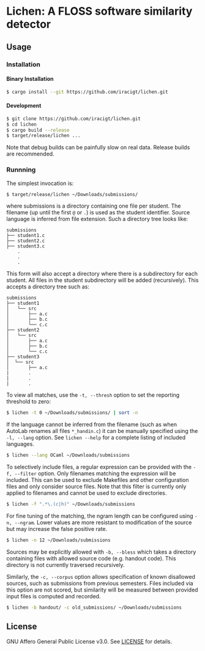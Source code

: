 # Lichen: A FLOSS software similarity detector

## Usage

### Installation

#### Binary Installation
```sh
$ cargo install --git https://github.com/iracigt/lichen.git
```

#### Development
```sh
$ git clone https://github.com/iracigt/lichen.git
$ cd lichen
$ cargo build --release
$ target/release/lichen ...
```

Note that debug builds can be painfully slow on real data. Release builds are recommended.

### Runnning 

The simplest invocation is:
```sh
$ target/release/lichen ~/Downloads/submissions/
```

where submissions is a directory containing one file per student. The filename (up until the first `@` or `.`) is used as the student identifier. Source language is inferred from file extension. Such a directory tree looks like:

```
submissions
├── student1.c
├── student2.c
├── student3.c
    .
    .
    .
```

This form will also accept a directory where there is a subdirectory for each student. All files in the student subdirectory will be added (recursively). This accepts a directory tree such as:

```
submissions
├── student1
│   └── src
│       ├── a.c
│       ├── b.c
│       └── c.c
├── student2
│   └── src
│       ├── a.c
│       ├── b.c
│       └── c.c
├── student3
│  └── src
│       ├── a.c
|       .
|       .
|       .
```

To view all matches, use the `-t, --thresh` option to set the reporting threshold to zero:

```sh
$ lichen -t 0 ~/Downloads/submissions/ | sort -n
```

If the language cannot be inferred from the filename (such as when AutoLab renames all files `*_handin.c`) it can be manually specified using the `-l, --lang` option. See `lichen --help` for a complete listing of included languages.

```sh
$ lichen --lang OCaml ~/Downloads/submissions
```


To selectively include files, a regular expression can be provided with the `-f, --filter` option. Only filenames matching the expression will be included. This can be used to exclude Makefiles and other configuration files and only consider source files. Note that this filter is currently only applied to filenames and cannot be used to exclude directories.

```sh
$ lichen -f ".*\.(c|h)" ~/Downloads/submissions
```

For fine tuning of the matching, the ngram length can be configured using `-n, --ngram`. Lower values are more resistant to modification of the source but may increase the false positive rate.

```sh
$ lichen -n 12 ~/Downloads/submissions
```

Sources may be explicitly allowed with `-b, --bless` which takes a directory containing files with allowed source code (e.g. handout code). This directory is not currently traversed recursively.

Similarly, the `-c, --corpus` option allows specification of known disallowed sources, such as submissions from previous semesters. Files included via this option are not scored, but similarity will be measured between provided input files is computed and recorded.

```sh
$ lichen -b handout/ -c old_submissions/ ~/Downloads/submissions
```

## License

GNU Affero General Public License v3.0. See [LICENSE](LICENSE) for details.
